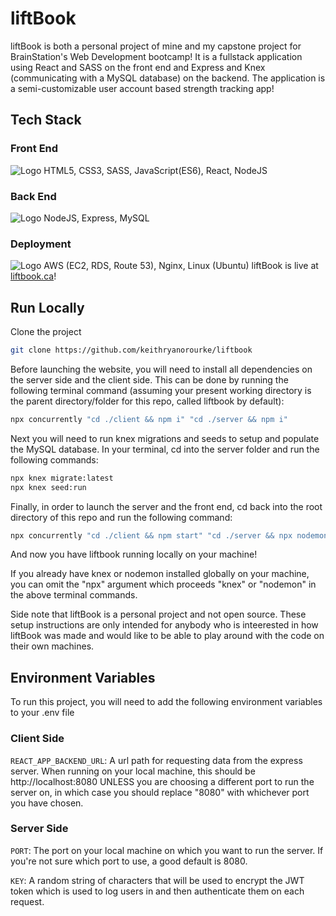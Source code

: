 
# liftBook

liftBook is both a personal project of mine and my capstone project for BrainStation's Web Development bootcamp! It is a fullstack application using React and SASS on the front end and Express and Knex (communicating with a MySQL database) on the backend. The application is a semi-customizable user account based strength tracking app!


## Tech Stack

### Front End
![Logo](https://skillicons.dev/icons?i=html,css,scss,js,react,nodejs)
HTML5, CSS3, SASS, JavaScript(ES6), React, NodeJS
### Back End
![Logo](https://skillicons.dev/icons?i=nodejs,express,mysql)
NodeJS, Express, MySQL
### Deployment
![Logo](https://skillicons.dev/icons?i=aws,nginx,linux)
AWS (EC2, RDS, Route 53), Nginx, Linux (Ubuntu)
liftBook is live at [liftbook.ca](https://liftbook.ca)!

## Run Locally

Clone the project

```bash
git clone https://github.com/keithryanorourke/liftbook
```

Before launching the website, you will need to install all dependencies on the server side and the client side. This can be done by running the following terminal command (assuming your present working directory is the parent directory/folder for this repo, called liftbook by default):

```bash 
npx concurrently "cd ./client && npm i" "cd ./server && npm i"
```

Next you will need to run knex migrations and seeds to setup and populate the MySQL database. In your terminal, cd into the server folder and run the following commands: 
```bash
npx knex migrate:latest
npx knex seed:run
```

Finally, in order to launch the server and the front end, cd back into the root directory of this repo and run the following command: 
```bash
npx concurrently "cd ./client && npm start" "cd ./server && npx nodemon server.js".
```

And now you have liftbook running locally on your machine!

If you already have knex or nodemon installed globally on your machine, you can omit the "npx" argument which proceeds "knex" or "nodemon" in the above terminal commands.

Side note that liftBook is a personal project and not open source. These setup instructions are only intended for anybody who is inteerested in how liftBook was made and would like to be able to play around with the code on their own machines.
## Environment Variables

To run this project, you will need to add the following environment variables to your .env file

### Client Side
`REACT_APP_BACKEND_URL`: A url path for requesting data from the express server. When running on your local machine, this should be http://localhost:8080 UNLESS you are choosing a different port to run the server on, in which case you should replace "8080" with whichever port you have chosen.

### Server Side
`PORT`: The port on your local machine on which you want to run the server. If you're not sure which port to use, a good default is 8080.

`KEY`: A random string of characters that will be used to encrypt the JWT token which is used to log users in and then authenticate them on each request.

